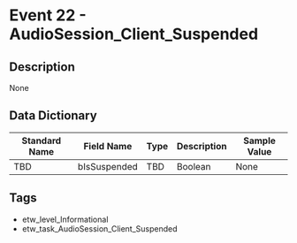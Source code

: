 # Event 22 - AudioSession_Client_Suspended

## Description
None

## Data Dictionary
|Standard Name|Field Name|Type|Description|Sample Value|
|---|---|---|---|---|
|TBD|bIsSuspended|TBD|Boolean|None|None|

## Tags
* etw_level_Informational
* etw_task_AudioSession_Client_Suspended